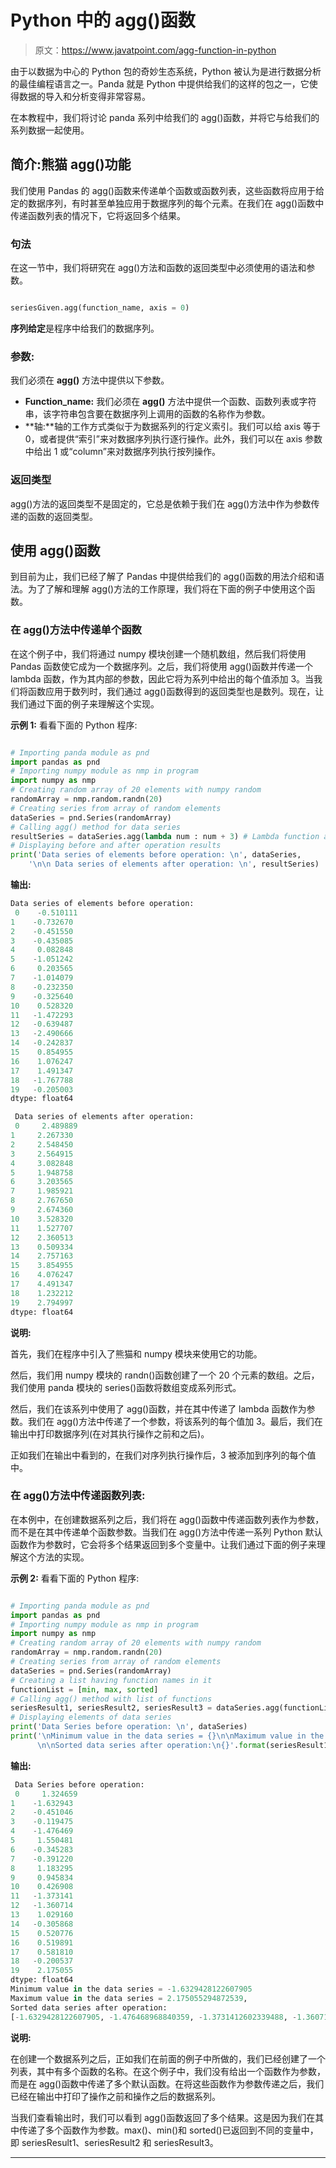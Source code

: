 # Python 中的 agg()函数

> 原文：<https://www.javatpoint.com/agg-function-in-python>

由于以数据为中心的 Python 包的奇妙生态系统，Python 被认为是进行数据分析的最佳编程语言之一。Panda 就是 Python 中提供给我们的这样的包之一，它使得数据的导入和分析变得非常容易。

在本教程中，我们将讨论 panda 系列中给我们的 agg()函数，并将它与给我们的系列数据一起使用。

## 简介:熊猫 agg()功能

我们使用 Pandas 的 agg()函数来传递单个函数或函数列表，这些函数将应用于给定的数据序列，有时甚至单独应用于数据序列的每个元素。在我们在 agg()函数中传递函数列表的情况下，它将返回多个结果。

### 句法

在这一节中，我们将研究在 agg()方法和函数的返回类型中必须使用的语法和参数。

```py

seriesGiven.agg(function_name, axis = 0)

```

**序列给定**是程序中给我们的数据序列。

### 参数:

我们必须在 **agg()** 方法中提供以下参数。

*   **Function_name:** 我们必须在 **agg()** 方法中提供一个函数、函数列表或字符串，该字符串包含要在数据序列上调用的函数的名称作为参数。
*   **轴:**轴的工作方式类似于为数据系列的行定义索引。我们可以给 axis 等于 0，或者提供“索引”来对数据序列执行逐行操作。此外，我们可以在 axis 参数中给出 1 或“column”来对数据序列执行按列操作。

### 返回类型

agg()方法的返回类型不是固定的，它总是依赖于我们在 agg()方法中作为参数传递的函数的返回类型。

## 使用 agg()函数

到目前为止，我们已经了解了 Pandas 中提供给我们的 agg()函数的用法介绍和语法。为了了解和理解 agg()方法的工作原理，我们将在下面的例子中使用这个函数。

### 在 agg()方法中传递单个函数

在这个例子中，我们将通过 numpy 模块创建一个随机数组，然后我们将使用 Pandas 函数使它成为一个数据序列。之后，我们将使用 agg()函数并传递一个 lambda 函数，作为其内部的参数，因此它将为系列中给出的每个值添加 3。当我们将函数应用于数列时，我们通过 agg()函数得到的返回类型也是数列。现在，让我们通过下面的例子来理解这个实现。

**示例 1:** 看看下面的 Python 程序:

```py

# Importing panda module as pnd
import pandas as pnd 
# Importing numpy module as nmp in program
import numpy as nmp 
# Creating random array of 20 elements with numpy random
randomArray = nmp.random.randn(20) 
# Creating series from array of random elements
dataSeries = pnd.Series(randomArray) 
# Calling agg() method for data series
resultSeries = dataSeries.agg(lambda num : num + 3) # Lambda function as an argument 
# Displaying before and after operation results
print('Data series of elements before operation: \n', dataSeries, 
    '\n\n Data series of elements after operation: \n', resultSeries)

```

**输出:**

```py
Data series of elements before operation: 
 0    -0.510111
1    -0.732670
2    -0.451550
3    -0.435085
4     0.082848
5    -1.051242
6     0.203565
7    -1.014079
8    -0.232350
9    -0.325640
10    0.528320
11   -1.472293
12   -0.639487
13   -2.490666
14   -0.242837
15    0.854955
16    1.076247
17    1.491347
18   -1.767788
19   -0.205003
dtype: float64 

 Data series of elements after operation: 
 0     2.489889
1     2.267330
2     2.548450
3     2.564915
4     3.082848
5     1.948758
6     3.203565
7     1.985921
8     2.767650
9     2.674360
10    3.528320
11    1.527707
12    2.360513
13    0.509334
14    2.757163
15    3.854955
16    4.076247
17    4.491347
18    1.232212
19    2.794997
dtype: float64    

```

**说明:**

首先，我们在程序中引入了熊猫和 numpy 模块来使用它的功能。

然后，我们用 numpy 模块的 randn()函数创建了一个 20 个元素的数组。之后，我们使用 panda 模块的 series()函数将数组变成系列形式。

然后，我们在该系列中使用了 agg()函数，并在其中传递了 lambda 函数作为参数。我们在 agg()方法中传递了一个参数，将该系列的每个值加 3。最后，我们在输出中打印数据序列(在对其执行操作之前和之后)。

正如我们在输出中看到的，在我们对序列执行操作后，3 被添加到序列的每个值中。

### 在 agg()方法中传递函数列表:

在本例中，在创建数据系列之后，我们将在 agg()函数中传递函数列表作为参数，而不是在其中传递单个函数参数。当我们在 agg()方法中传递一系列 Python 默认函数作为参数时，它会将多个结果返回到多个变量中。让我们通过下面的例子来理解这个方法的实现。

**示例 2:** 看看下面的 Python 程序:

```py

# Importing panda module as pnd
import pandas as pnd 
# Importing numpy module as nmp in program
import numpy as nmp 
# Creating random array of 20 elements with numpy random
randomArray = nmp.random.randn(20) 
# Creating series from array of random elements
dataSeries = pnd.Series(randomArray) 
# Creating a list having function names in it
functionList = [min, max, sorted] 
# Calling agg() method with list of functions 
seriesResult1, seriesResult2, seriesResult3 = dataSeries.agg(functionList)  
# Displaying elements of data series
print('Data Series before operation: \n', dataSeries) 
print('\nMinimum value in the data series = {}\n\nMaximum value in the data series = {},\
      \n\nSorted data series after operation:\n{}'.format(seriesResult1, seriesResult2, seriesResult3)) 

```

**输出:**

```py
 Data Series before operation: 
 0     1.324659
1    -1.632943
2    -0.451046
3    -0.119475
4    -1.476469
5     1.550481
6    -0.345283
7    -0.391220
8     1.183295
9     0.945834
10    0.426908
11   -1.373141
12   -1.360714
13    1.029160
14   -0.305868
15    0.520776
16    0.519891
17    0.581810
18   -0.200537
19    2.175055
dtype: float64
Minimum value in the data series = -1.6329428122607905
Maximum value in the data series = 2.175055294872539,      
Sorted data series after operation:
[-1.6329428122607905, -1.476468968840359, -1.3731412602339488, -1.3607141137838996, -0.45104603430414114, -0.3912204479169106, -0.34528253055365704, -0.3058683242351637, -0.20053665016862435, -0.1194753076622943, 0.4269084920204909, 0.519891496565306, 0.5207757216248261, 0.5818098237803292, 0.9458337130436504, 1.02915996695176, 1.1832945335240084, 1.324659481096391, 1.5504805147479754, 2.175055294872539]

```

**说明:**

在创建一个数据系列之后，正如我们在前面的例子中所做的，我们已经创建了一个列表，其中有多个函数的名称。在这个例子中，我们没有给出一个函数作为参数，而是在 agg()函数中传递了多个默认函数。在将这些函数作为参数传递之后，我们已经在输出中打印了操作之前和操作之后的数据系列。

当我们查看输出时，我们可以看到 agg()函数返回了多个结果。这是因为我们在其中传递了多个函数作为参数。max()、min()和 sorted()已返回到不同的变量中，即 seriesResult1、seriesResult2 和 seriesResult3。

* * *